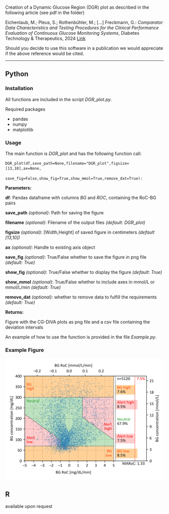 Creation of a Dynamic Glucose Region (DGR) plot as described in the following article (see pdf in the folder)

Eichenlaub, M.; Pleus, S.; Rothenbühler, M.; [...] Freckmann, G.: *Comparator Data Characteristics and Testing Procedures for the Clinical Performance Evaluation of Continuous Glucose Monitoring Systems*, Diabetes Technology & Therapeutics, 2024 [Link](https://www.liebertpub.com/doi/10.1089/dia.2023.0465)

Should you decide to use this software in a publication we would appreciate if the above reference would be cited.

---

## Python
### Installation
All functions are included in the script *DGR_plot.py*.

Required packages
* pandas
* numpy
* matplotlib

### Usage

The main function is *DGR_plot* and has the following function call:

```
DGR_plot(df,save_path=None,filename="DGR_plot",figsize=[13,10],ax=None,
             save_fig=False,show_fig=True,show_mmol=True,remove_dat=True):
```
**Parameters:**

**df**: Pandas dataframe with columns *BG* and *ROC*, containing the RoC-BG pairs

**save_path** *(optional)*: Path for saving the figure

**filename** *(optional)*: Filename of the output files *(default: DGR_plot)*

**figsize** *(optional)*: [Width,Height] of saved figure in centimeters *(default [13,10])*

**ax** *(optional)*: Handle to existing axis object

**save_fig** *(optional)*: True/False whether to save the figure in png file *(default: True)*

**show_fig** *(optional)*: True/False whether to display the figure *(default: True)*

**show_mmol** *(optional)*: True/False whether to include axes in mmol/L or mmol/L/min *(default: True)*

**remove_dat** *(optional)*: whether to remove data to fulfill the requirements *(default: True)*

**Returns:**

Figure with the CG-DIVA plots as png file and a csv file containing the deviation intervals

An example of how to use the function is provided in the file *Example.py*.

### Example Figure

![](</Dynamic Glucose Region (DGR) Plot/Python/DGR_plot.png>)

## R

available upon request

